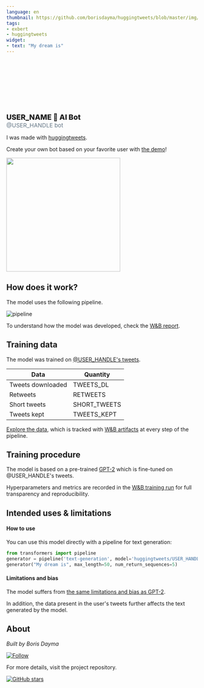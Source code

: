 ```yaml
---
language: en
thumbnail: https://github.com/borisdayma/huggingtweets/blob/master/img/logo_share.png?raw=true
tags:
- exbert
- huggingtweets
widget:
- text: "My dream is"
---
```


<div>
<div style="width: 132px; height:132px; border-radius: 50%; background-size: cover; background-image: url('USER_PROFILE')">
</div>
<div style="margin-top: 8px; font-size: 19px; font-weight: 800">USER_NAME 🤖 AI Bot </div>
<div style="font-size: 15px; color: #657786">@USER_HANDLE bot</div>
</div>

I was made with [huggingtweets](https://github.com/borisdayma/huggingtweets).

Create your own bot based on your favorite user with [the demo](https://colab.research.google.com/github/borisdayma/huggingtweets/blob/master/huggingtweets-demo.ipynb)!

<a href="https://huggingface.co/exbert/?model=huggingtweets/USER_HANDLE&modelKind=autoregressive&sentence=I%20love%20huggingtweets!&layer=11">
	<img width="300px" src="https://hf-dinosaur.huggingface.co/exbert/button.png">
</a>

## How does it work?

The model uses the following pipeline.

![pipeline](https://github.com/borisdayma/huggingtweets/blob/master/img/pipeline.png?raw=true)

To understand how the model was developed, check the [W&B report](https://bit.ly/2TGXMZf).

## Training data

The model was trained on [@USER_HANDLE's tweets](https://twitter.com/USER_HANDLE).

| Data              | Quantity     |
|-------------------|--------------|
| Tweets downloaded | TWEETS_DL    |
| Retweets          | RETWEETS     |
| Short tweets      | SHORT_TWEETS |
| Tweets kept       | TWEETS_KEPT  |

[Explore the data](WANDB_PREPROCESS/artifacts), which is tracked with [W&B artifacts](https://docs.wandb.com/artifacts) at every step of the pipeline.

## Training procedure

The model is based on a pre-trained [GPT-2](https://huggingface.co/gpt2) which is fine-tuned on @USER_HANDLE's tweets.

Hyperparameters and metrics are recorded in the [W&B training run](WANDB_TRAIN) for full transparency and reproducibility.

## Intended uses & limitations

#### How to use

You can use this model directly with a pipeline for text generation:

```python
from transformers import pipeline
generator = pipeline('text-generation', model='huggingtweets/USER_HANDLE')
generator("My dream is", max_length=50, num_return_sequences=5)
```

#### Limitations and bias

The model suffers from [the same limitations and bias as GPT-2](https://huggingface.co/gpt2#limitations-and-bias).

In addition, the data present in the user's tweets further affects the text generated by the model.

## About

*Built by Boris Dayma*

[![Follow](https://img.shields.io/twitter/follow/borisdayma?style=social)](https://twitter.com/borisdayma)

For more details, visit the project repository.

[![GitHub stars](https://img.shields.io/github/stars/borisdayma/huggingtweets?style=social)](https://github.com/borisdayma/huggingtweets)
